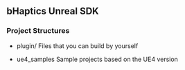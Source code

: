 ## bHaptics Unreal SDK
### Project Structures
* plugin/ 
Files that you can build by yourself

* ue4_samples
Sample projects based on the UE4 version
